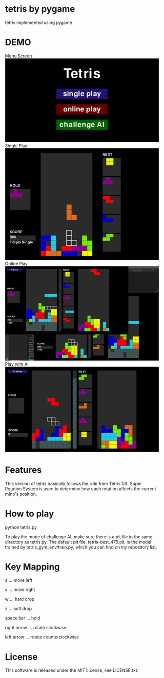 # tetris by pygame
tetris implemented using pygame

# DEMO
Menu Screen
![Image of Demo Play](https://github.com/froprintoai/tetris/blob/master/menu.png?raw=true)
Single Play
![Image of Demo Play](https://github.com/froprintoai/tetris/blob/master/demo.png?raw=true)
Online Play
![Image of Demo Play](https://github.com/froprintoai/tetris/blob/master/online.png?raw=true)
Play with AI
![Image of Demo Play](https://github.com/froprintoai/tetris/blob/master/with_cpu.png?raw=true)
 
# Features
This version of tetris basically follows the rule from Tetris DS.
Super Rotation System is used to determine how each rotation affects the current mino's position. 

# How to play
python tetris.py

To play the mode of challenge AI, make sure there is a pit file in the same directory as tetris.py.
The default pit file, tetris-best_475.pit, is the model trained by tetris_gym_env/train.py, which you can find on my repository list. 
 
# Key Mapping

a ... move left

s ... move right

w ... hard drop

z ... soft drop

space bar ... hold

right arrow ... rotate clockwise

left arrow ... rotate counterclockwise
  
# License
This software is released under the MIT License, see LICENSE.txt.
